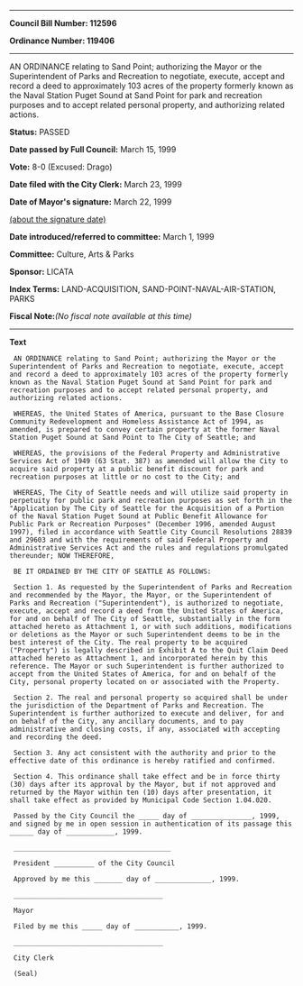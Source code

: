 

********

**Council Bill Number: 112596**
   
**Ordinance Number: 119406**
********

 AN ORDINANCE relating to Sand Point; authorizing the Mayor or the Superintendent of Parks and Recreation to negotiate, execute, accept and record a deed to approximately 103 acres of the property formerly known as the Naval Station Puget Sound at Sand Point for park and recreation purposes and to accept related personal property, and authorizing related actions.

**Status:** PASSED
   
**Date passed by Full Council:** March 15, 1999
   
**Vote:** 8-0 (Excused: Drago)
   
**Date filed with the City Clerk:** March 23, 1999
   
**Date of Mayor's signature:** March 22, 1999
   
[(about the signature date)](/~public/approvaldate.htm)
   
   
   
**Date introduced/referred to committee:** March 1, 1999
   
**Committee:** Culture, Arts & Parks
   
**Sponsor:** LICATA
   
   
**Index Terms:** LAND-ACQUISITION, SAND-POINT-NAVAL-AIR-STATION, PARKS

**Fiscal Note:**_(No fiscal note available at this time)_

********

**Text**
   
```
 AN ORDINANCE relating to Sand Point; authorizing the Mayor or the Superintendent of Parks and Recreation to negotiate, execute, accept and record a deed to approximately 103 acres of the property formerly known as the Naval Station Puget Sound at Sand Point for park and recreation purposes and to accept related personal property, and authorizing related actions.

 WHEREAS, the United States of America, pursuant to the Base Closure Community Redevelopment and Homeless Assistance Act of 1994, as amended, is prepared to convey certain property at the former Naval Station Puget Sound at Sand Point to The City of Seattle; and

 WHEREAS, the provisions of the Federal Property and Administrative Services Act of 1949 (63 Stat. 387) as amended will allow the City to acquire said property at a public benefit discount for park and recreation purposes at little or no cost to the City; and

 WHEREAS, The City of Seattle needs and will utilize said property in perpetuity for public park and recreation purposes as set forth in the "Application by The City of Seattle for the Acquisition of a Portion of the Naval Station Puget Sound at Public Benefit Allowance for Public Park or Recreation Purposes" (December 1996, amended August 1997), filed in accordance with Seattle City Council Resolutions 28839 and 29603 and with the requirements of said Federal Property and Administrative Services Act and the rules and regulations promulgated thereunder; NOW THEREFORE,

 BE IT ORDAINED BY THE CITY OF SEATTLE AS FOLLOWS:

 Section 1. As requested by the Superintendent of Parks and Recreation and recommended by the Mayor, the Mayor, or the Superintendent of Parks and Recreation ("Superintendent"), is authorized to negotiate, execute, accept and record a deed from the United States of America, for and on behalf of The City of Seattle, substantially in the form attached hereto as Attachment 1, or with such additions, modifications or deletions as the Mayor or such Superintendent deems to be in the best interest of the City. The real property to be acquired ("Property") is legally described in Exhibit A to the Quit Claim Deed attached hereto as Attachment 1, and incorporated herein by this reference. The Mayor or such Superintendent is further authorized to accept from the United States of America, for and on behalf of the City, personal property located on or associated with the Property.

 Section 2. The real and personal property so acquired shall be under the jurisdiction of the Department of Parks and Recreation. The Superintendent is further authorized to execute and deliver, for and on behalf of the City, any ancillary documents, and to pay administrative and closing costs, if any, associated with accepting and recording the deed.

 Section 3. Any act consistent with the authority and prior to the effective date of this ordinance is hereby ratified and confirmed.

 Section 4. This ordinance shall take effect and be in force thirty (30) days after its approval by the Mayor, but if not approved and returned by the Mayor within ten (10) days after presentation, it shall take effect as provided by Municipal Code Section 1.04.020.

 Passed by the City Council the _____ day of _______________, 1999, and signed by me in open session in authentication of its passage this ______ day of ____________, 1999.

 _______________________________________

 President __________ of the City Council

 Approved by me this _______ day of ______________, 1999.

 _____________________________________

 Mayor

 Filed by me this _____ day of ___________, 1999.

 _____________________________________

 City Clerk

 (Seal)

```
